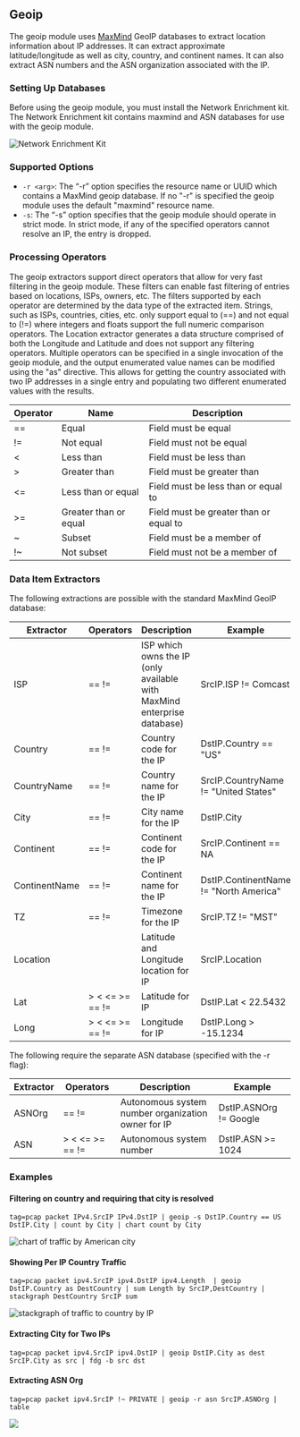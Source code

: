 ## Geoip

The geoip module uses [MaxMind](https://maxmind.com/) GeoIP databases to extract location information about IP addresses. It can extract approximate latitude/longitude as well as city, country, and continent names. It can also extract ASN numbers and the ASN organization associated with the IP.

### Setting Up Databases

Before using the geoip module, you must install the Network Enrichment kit. The Network Enrichment kit contains maxmind and ASN databases for use with the geoip module.

![Network Enrichment Kit](network-enrichment.png)

### Supported Options

* `-r <arg>`: The “-r” option specifies the resource name or UUID which contains a MaxMind geoip database.  If no "-r" is specified the geoip module uses the default "maxmind" resource name.
* `-s`: The “-s” option specifies that the geoip module should operate in strict mode.  In strict mode, if any of the specified operators cannot resolve an IP, the entry is dropped.

### Processing Operators

The geoip extractors support direct operators that allow for very fast filtering in the geoip module.  These filters can enable fast filtering of entries based on locations, ISPs, owners, etc.  The filters supported by each operator are determined by the data type of the extracted item.  Strings, such as ISPs, countries, cities, etc. only support equal to (==) and not equal to (!=) where integers and floats support the full numeric comparison operators.  The Location extractor generates a data structure comprised of both the Longitude and Latitude and does not support any filtering operators.  Multiple operators can be specified in a single invocation of the geoip module, and the output enumerated value names can be modified using the "as" directive.  This allows for getting the country associated with two IP addresses in a single entry and populating two different enumerated values with the results.

| Operator | Name | Description
|----------|------|-------------
| == | Equal | Field must be equal
| != | Not equal | Field must not be equal
| < | Less than | Field must be less than
| > | Greater than | Field must be greater than
| <= | Less than or equal | Field must be less than or equal to
| >= | Greater than or equal | Field must be greater than or equal to
| ~ | Subset | Field must be a member of
| !~ | Not subset | Field must not be a member of

### Data Item Extractors

The following extractions are possible with the standard MaxMind GeoIP database:

| Extractor | Operators | Description | Example 
|-----------|-----------|-------------|----------
| ISP | == != | ISP which owns the IP (only available with MaxMind enterprise database) | SrcIP.ISP != Comcast
| Country | == != | Country code for the IP | DstIP.Country == "US"
| CountryName | == != | Country name for the IP | SrcIP.CountryName != "United States"
| City |  == != | City name for the IP | DstIP.City
| Continent |  == != | Continent code for the IP | SrcIP.Continent == NA
| ContinentName |  == != | Continent name for the IP | DstIP.ContinentName != "North America"
| TZ |  == != | Timezone for the IP | SrcIP.TZ != "MST"
| Location |  | Latitude and Longitude location for IP | SrcIP.Location
| Lat | > < <= >= == != | Latitude for IP | DstIP.Lat < 22.5432
| Long |  > < <= >= == != | Longitude for IP | DstIP.Long > -15.1234

The following require the separate ASN database (specified with the -r flag):

| Extractor | Operators | Description | Example 
|-----------|-----------|-------------|----------
| ASNOrg |  == != | Autonomous system number organization owner for IP | DstIP.ASNOrg != Google
| ASN |  > < <= >= == != | Autonomous system number | DstIP.ASN >= 1024

### Examples

#### Filtering on country and requiring that city is resolved

```gravwell
tag=pcap packet IPv4.SrcIP IPv4.DstIP | geoip -s DstIP.Country == US DstIP.City | count by City | chart count by City
```

![chart of traffic by American city](chartByCity.png)

#### Showing Per IP Country Traffic

```gravwell
tag=pcap packet ipv4.SrcIP ipv4.DstIP ipv4.Length  | geoip DstIP.Country as DestCountry | sum Length by SrcIP,DestCountry | stackgraph DestCountry SrcIP sum
```

![stackgraph of traffic to country by IP](stackgraphByCountry.png)

#### Extracting City for Two IPs

```gravwell
tag=pcap packet ipv4.SrcIP ipv4.DstIP | geoip DstIP.City as dest SrcIP.City as src | fdg -b src dst
```

#### Extracting ASN Org

```gravwell
tag=pcap packet ipv4.SrcIP !~ PRIVATE | geoip -r asn SrcIP.ASNOrg | table
```

![](asnorg.png)
